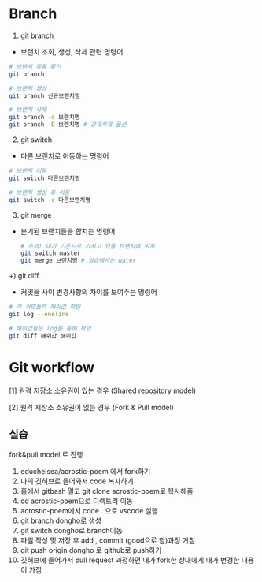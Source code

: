 # Branch

1. git branch

- 브랜치 조회, 생성, 삭제 관련 명령어

```bash
# 브랜치 목록 확인
git branch

# 브랜치 생성
git branch 신규브랜치명

# 브랜치 삭제
git branch -d 브랜치명
git branch -D 브랜치명 # 강제삭제 옵션
```

2. git switch

- 다른 브랜치로 이동하는 명령어

```bash
# 브랜치 이동
git switch 다른브랜치명

# 브랜치 생성 후 이동
git switch -c 다른브랜치명
```

3. git merge

- 분기된 브랜치들을 합치는 명령어

  ``` bash
  # 주의! 내가 기준으로 가지고 있을 브랜치에 위치
  git switch master
  git merge 브랜치명 # 실습에서는 water
  ```

+) git diff

- 커밋들 사이 변경사항의 차이를 보여주는 명령어

``` bash
# 각 커밋들의 해쉬값 확인
git log --oneline

# 해쉬값들은 log를 통해 확인
git diff 해쉬값 해쉬값
```



# Git workflow

[1] 원격 저장소 소유권이 있는 경우 (Shared repository model)

[2] 원격 저장소 소유권이 없는 경우 (Fork & Pull model)



## 실습

fork&pull model 로 진행

1. educhelsea/acrostic-poem 에서 fork하기
2. 나의 깃허브로 들어와서 code 복사하기
3. 홈에서 gitbash 열고 git clone acrostic-poem로 복사해줌
4. cd acrostic-poem으로 디렉토리 이동
5. acrostic-poem에서 code . 으로 vscode 실행
6. git branch dongho로 생성
7. git switch dongho로 branch이동
8. 파일 작성 및 저장 후 add , commit  (good으로 함)과정 거침
9. git push origin dongho 로 github로 push하기
10. 깃허브에 들어가서 pull request 과정하면 내가 fork한 상대에게 내가 변경한 내용이 가짐

